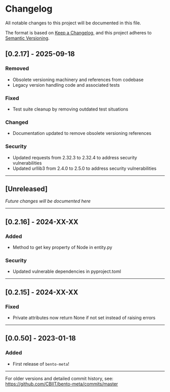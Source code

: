 # Changelog

All notable changes to this project will be documented in this file.

The format is based on [Keep a Changelog](https://keepachangelog.com/en/1.0.0/),
and this project adheres to [Semantic Versioning](https://semver.org/spec/v2.0.0.html).

## [0.2.17] - 2025-09-18

### Removed
- Obsolete versioning machinery and references from codebase
- Legacy version handling code and associated tests

### Fixed
- Test suite cleanup by removing outdated test situations

### Changed
- Documentation updated to remove obsolete versioning references

### Security
- Updated requests from 2.32.3 to 2.32.4 to address security vulnerabilities
- Updated urllib3 from 2.4.0 to 2.5.0 to address security vulnerabilities

---

## [Unreleased]
*Future changes will be documented here*

---

## [0.2.16] - 2024-XX-XX

### Added
- Method to get key property of Node in entity.py

### Security
- Updated vulnerable dependencies in pyproject.toml

---

## [0.2.15] - 2024-XX-XX

### Fixed
- Private attributes now return None if not set instead of raising errors

---

## [0.0.50] - 2023-01-18

### Added
- First release of `bento-meta`!

---

For older versions and detailed commit history, see: https://github.com/CBIIT/bento-meta/commits/master